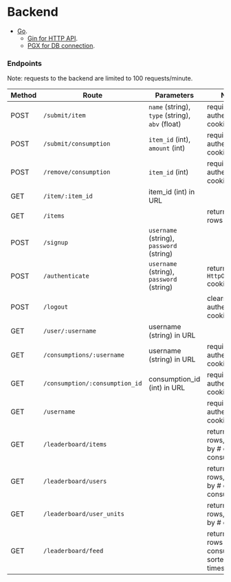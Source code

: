 # Backend

- [Go](https://go.dev).
  - [Gin for HTTP API](https://pkg.go.dev/github.com/gin-gonic/gin).
  - [PGX for DB connection](https://github.com/jackc/pgx).

### Endpoints
Note: requests to the backend are limited to 100 requests/minute.

| Method | Route                          | Parameters                                      | Notes                                                |
| ------ | ------------------------------ | ----------------------------------------------- | ---------------------------------------------------- |
| POST   | `/submit/item`                 | `name` (string), `type` (string), `abv` (float) | requires authentication cookie                       |
| POST   | `/submit/consumption`          | `item_id` (int), `amount` (int)                 | requires authentication cookie                       |
| POST   | `/remove/consumption`          | `item_id` (int)                                 | requires authentication cookie                       |
| GET    | `/item/:item_id`               | item_id (int) in URL                            |                                                      |
| GET    | `/items`                       |                                                 | returns all rows                                     |
| POST   | `/signup`                      | `username` (string), `password` (string)        |                                                      |
| POST   | `/authenticate`                | `username` (string), `password` (string)        | returns `HttpOnly` cookie                            |
| POST   | `/logout`                      |                                                 | clears authentication cookie                         |
| GET    | `/user/:username`              | username (string) in URL                        |                                                      |
| GET    | `/consumptions/:username`      | username (string) in URL                        | requires authentication cookie                       |
| GET    | `/consumption/:consumption_id` | consumption_id (int) in URL                     | requires authentication cookie                       |
| GET    | `/username`                    |                                                 | requires authentication cookie                       |
| GET    | `/leaderboard/items`           |                                                 | returns 50 rows, sorted by # of consumptions         |
| GET    | `/leaderboard/users`           |                                                 | returns 50 rows, sorted by # of consumptions         |
| GET    | `/leaderboard/user_units`      |                                                 | returns 50 rows, sorted by # of units                |
| GET    | `/leaderboard/feed`            |                                                 | returns 10 rows of consumptions, sorted by timestamp |
